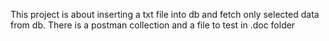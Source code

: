 This project is about inserting a txt file into db and fetch only selected data from db. There is a postman collection and a file to test in .doc folder
